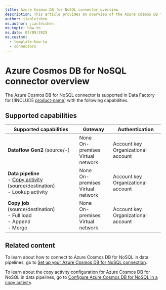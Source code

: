 ```yaml
---
title: Azure Cosmos DB for NoSQL connector overview
description: This article provides an overview of the Azure Cosmos DB for NoSQL connector in Microsoft Fabric.
author: jianleishen
ms.author: jianleishen
ms.topic: how-to
ms.date: 07/09/2025
ms.custom:
  - template-how-to
  - connectors
---
```


# Azure Cosmos DB for NoSQL connector overview

The Azure Cosmos DB for NoSQL connector is supported in Data Factory for [!INCLUDE [product-name](../includes/product-name.md)] with the following capabilities.

## Supported capabilities

| Supported capabilities                                                                 | Gateway                        | Authentication   |
|----------------------------------------------------------------------------------------|--------------------------------|------------------|
| **Dataflow Gen2** (source/-)                                                           | None<br> On-premises<br> Virtual network | Account key<br> Organizational account |
| **Data pipeline** <br>- [Copy activity](connector-azure-cosmosdb-for-nosql-copy-activity.md) (source/destination)<br>- Lookup activity        | None<br> On-premises<br> Virtual network | Account key<br> Organizational account|
| **Copy job** (source/destination) <br>- Full load<br>- Append <br>- Merge|None<br> On-premises<br> Virtual network |Account key<br> Organizational account |

## Related content

To learn about how to connect to Azure Cosmos DB for NoSQL in data pipelines, go to [Set up your Azure Cosmos DB for NoSQL connection](connector-azure-cosmosdb-for-nosql.md).

To learn about the copy activity configuration for Azure Cosmos DB for NoSQL in data pipelines, go to [Configure Azure Cosmos DB for NoSQL in a copy activity](connector-azure-cosmosdb-for-nosql-copy-activity.md).
